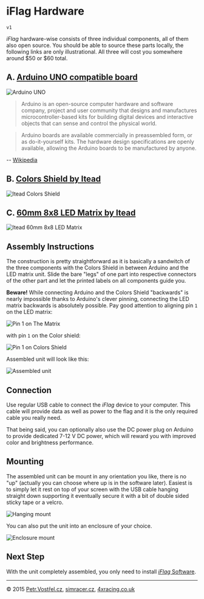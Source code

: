 iFlag Hardware
==============

	v1

_iFlag_ hardware-wise consists of three individual components, all of them also open source.
You should be able to source these parts locally, the following links are only illustrational.
All three will cost you somewhere around $50 or $60 total.


## A. [__Arduino UNO__ compatible board](https://www.arduino.cc/en/Main/ArduinoBoardUno)

![Arduino UNO](component-arduino-uno.jpg)

> Arduino is an open-source computer hardware and software company, project and user community that designs and manufactures microcontroller-based kits for building digital devices and interactive objects that can sense and control the physical world.

> Arduino boards are available commercially in preassembled form, or as do-it-yourself kits. The hardware design specifications are openly available, allowing the Arduino boards to be manufactured by anyone.

-- [Wikipedia](https://en.wikipedia.org/wiki/Arduino)


## B. [__Colors Shield__ by Itead](http://www.itead.cc/itead-colors-shield.html)

![Itead Colors Shield](component-colors-shield.jpg)


## C. [__60mm 8x8 LED Matrix__ by Itead](http://www.itead.cc/60mm-square-8-8-led-matrix-rgb-circle-dot.html)

![Itead 60mm 8x8 LED Matrix](component-led-matrix.jpg)


Assembly Instructions
---------------------

The construction is pretty straightforward as it is basically a sandwitch of the three components with the Colors Shield in between Arduino and the LED matrix unit. Slide the bare "legs" of one part into respective connectors of the other part and let the printed labels on all components guide you.

__Beware!__ While connecting Arduino and the Colors Shield "backwards" is nearly impossible thanks to Arduino's
clever pinning, connecting the LED matrix backwards is absolutely possible. Pay good attention to aligning pin `1` on the LED matrix:

![Pin 1 on The Matrix](beware-led-matrix-pin-1.jpg)

with pin `1` on the Color shield:

![Pin 1 on Colors Shield](beware-colors-shield-pin-1.jpg)

Assembled unit will look like this:

![Assembled unit](assembled-unit.jpg)


Connection
----------

Use regular USB cable to connect the _iFlag_ device to your computer. This cable will provide data as well as power to the flag and it is the only required cable you really need.

That being said, you can optionally also use the DC power plug on Arduino to provide dedicated 7-12 V DC power, which will reward you with improved color and brightness performance.


Mounting
--------

The assembled unit can be mount in any orientation you like, there is no "up" (actually you can choose where up is in the software later). Easiest is to simply let it rest on top of your screen with the USB cable hanging straight down supporting it eventually secure it with a bit of double sided sticky tape or a velcro.

![Hanging mount](mount-hanging.jpg)

You can also put the unit into an enclosure of your choice.

![Enclosure mount](mount-enclosure.jpg)


Next Step
---------

With the unit completely assembled, you only need to install [_iFlag_ Software](../software).


---
© 2015
[Petr.Vostřel.cz](http://petr.vostrel.cz),
[simracer.cz](http://simracer.cz),
[4xracing.co.uk](http://4xracing.co.uk)

